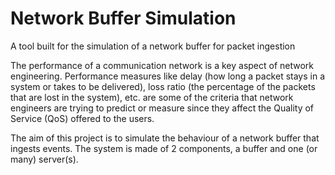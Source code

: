 # Network Buffer Simulation

A tool built for the simulation of a network buffer for packet ingestion

The performance of a communication network is a key aspect of network engineering. Performance measures like delay (how long a packet stays in a system or takes to be delivered), loss ratio (the percentage of the packets that are lost in the system),
etc. are some of the criteria that network engineers are trying to predict or measure since they affect the Quality of Service (QoS) offered to the users.

The aim of this project is to simulate the behaviour of a network buffer that ingests events. The system is made of 2 components, a buffer and one (or many) server(s).
